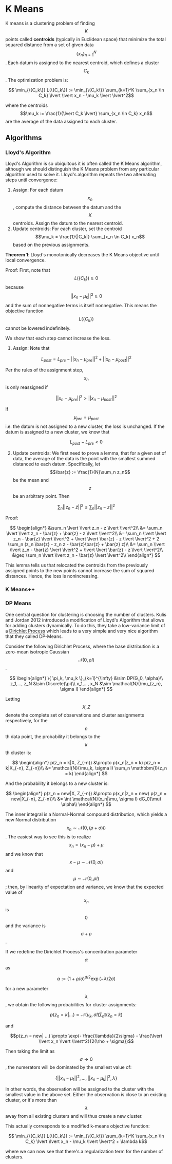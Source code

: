 # K Means

K means is a clustering problem of finding $$K$$ points called __centroids__ (typically in Euclidean space)
that minimize the total squared distance from a set of given data $$\{x_n \}_{n=1}^N$$. Each
datum is assigned to the nearest centroid, which defines a cluster $$C_k$$. The optimization problem is:

$$ \min_{\{C_k\}} L(\{C_k\}) := \min_{\{C_k\}}  \sum_{k=1}^K \sum_{x_n \in C_k} \lvert \lvert x_n - \mu_k \lvert \lvert^2$$

where the centroids $$\mu_k := \frac{1}{\lvert C_k \lvert} \sum_{x_n \in C_k} x_n$$ are the average of the data
assigned to each cluster.

## Algorithms

### Lloyd's Algorithm

Lloyd's Algorithm is so ubiquitous it is often called the K Means algorithm, although
we should distinguish the K Means problem from any particular algorithm used to solve it.
Lloyd's algorithm repeats the two alternating steps until convergence:

1. Assign: For each datum $$x_n$$, compute the distance between the datum and the $$K$$ centroids. Assign
  the datum to the nearest centroid.
2. Update centroids: For each cluster, set the centroid $$\mu_k = \frac{1}{|C_k|} \sum_{x_n \in C_k} x_n$$
  based on the previous assignments.

__Theorem 1__: Lloyd's monotonically decreases the K Means objective until local convergence.

Proof: First, note that $$L(\{C_k\}) \geq 0$$ because $$\lvert \lvert x_n - \mu_k \lvert \lvert^2 \geq 0$$
and the sum of nonnegative terms is itself nonnegative. This means the objective function $$L(\{C_k\})$$
cannot be lowered indefinitely.

We show that each step cannot increase the loss. 

1. Assign: Note that

$$L_{post} = L_{pre} - \lvert \lvert x_n - \mu_{pre} \lvert \lvert^2 + \lvert \lvert x_n - \mu_{post} \lvert \lvert^2$$

Per the rules of the assignment step, $$x_n$$ is only reassigned if

$$\lvert \lvert x_n - \mu_{pre} \lvert \lvert^2 > \lvert \lvert x_n - \mu_{post} \lvert \lvert^2$$

If $$\mu_{pre} = \mu_{post}$$ i.e. the datum is not assigned to a new cluster, the loss is unchanged.
If the datum is assigned to a new cluster, we know that 

$$L_{post} - L_{pre} < 0$$

2. Update centroids: We first need to prove a lemma, that for a given set of data, the average
  of the data is the point with the smallest summed distanced to each datum. Specifically, let 
  $$\bar{z} := \frac{1}{N}\sum_n z_n$$ be the mean and $$z$$ be an arbitrary point. Then

  $$\sum_n \lvert \lvert z_n - \bar{z} \lvert \lvert^2 \leq \sum_n \lvert \lvert z_n - z \lvert \lvert^2$$

Proof: 

$$ \begin{align*}
&\sum_n \lvert \lvert z_n - z \lvert \lvert^2\\
&= \sum_n \lvert \lvert z_n - \bar{z} + \bar{z} - z \lvert \lvert^2\\
&= \sum_n \lvert \lvert z_n - \bar{z} \lvert \lvert^2 + \lvert \lvert \bar{z} - z \lvert \lvert^2 + 2 \sum_n (z_n \bar{z} - z_n z - \bar{z}\bar{z} + \bar{z} z)\\
&= \sum_n \lvert \lvert z_n - \bar{z} \lvert \lvert^2 + \lvert \lvert \bar{z} - z \lvert \lvert^2\\
&\geq \sum_n \lvert \lvert z_n - \bar{z} \lvert \lvert^2\\
\end{align*}
$$

This lemma tells us that relocated the centroids from the previously assigned points to the new points
cannot increase the sum of squared distances. Hence, the loss is nonincreasing.

### K Means++


### DP Means

One central question for clustering is choosing the number of clusters. Kulis and Jordan 2012
introduced a modification of Lloyd's Algorithm that allows for adding clusters dynamically.
To do this, they take a low-variance limit of a 
[Dirichlet Process](../content/learning/bayesian_nonparametrics/dirichlet_process.md)
which leads to a very simple and very nice algorithm that they called DP-Means.

Consider the following Dirichlet Process, where the base distribution is a zero-mean isotropic
Gaussian $$\mathcal{N}(0, \rho I)$$.

$$
\begin{align*}
\{ \pi_k, \mu_k \}_{k=1}^{\infty} &\sim DP(G_0, \alpha)\\
z_1,..., z_N &\sim Discrete(\pi)\\
x_1,..., x_N &\sim \mathcal{N}(\mu_{z_n}, \sigma I)
\end{align*}
$$

Letting $$X, Z$$ denote the complete set of observations and cluster assignments respectively,
for the $$n$$th data point, the probability it belongs to the $$k$$th cluster is:

$$
\begin{align*}
p(z_n = k|X, Z_{-n}) &\propto p(x_n|z_n = k) p(z_n = k|X_{-n}, Z_{-n})\\
&= \mathcal{N}(\mu_k, \sigma I) \sum_n \mathbbm{I}(z_n = k)
\end{align*}
$$

And the probability it belongs to a new cluster is:

$$
\begin{align*}
p(z_n = new|X, Z_{-n}) &\propto p(x_n|z_n = new) p(z_n = new|X_{-n}, Z_{-n})\\
&= \int \mathcal{N}(x_n|\mu, \sigma I) dG_0(\mu) \alpha\\
\end{align*}
$$

The inner integral is a Normal-Normal compound distribution, which yields 
a new Normal distribution $$x_n \sim \mathcal{N}(0, (\rho + \sigma) I)$$.
The easiest way to see this is to realize $$x_n = (x_n - \mu) + \mu$$ and 
we know that $$x - \mu \sim \mathcal{N}(0, \sigma I)$$ and $$\mu \sim \mathcal{N}(0, \rho I)$$;
then, by linearity of expectation and variance, we know that the expected value
of $$x_n$$ is $$0$$ and the variance is $$\sigma + \rho$$.

If we redefine the Dirichlet Process's concentration parameter $$\alpha$$ as

$$\alpha := (1 + \rho / \sigma )^{d/2} \exp(- \lambda / 2 \sigma)$$

for a new parameter $$\lambda$$, we obtain the following probabilities for cluster
assignments:

$$p(z_n = k| ...) \propto \mathcal{N}(\mu_k, \sigma I) \sum_n \mathbb{I}(z_n = k)$$

and

$$p(z_n = new| ...) \propto \exp(- \frac{\lambda}{2\sigma} - \frac{\lvert \lvert x_n \lvert \lvert^2}{2(\rho + \sigma})$$

Then taking the limit as $$\sigma \rightarrow 0$$, the numerators will be dominated
by the smallest value of:

$$ \Big\{ \lvert \lvert x_n - \mu_1 \lvert \lvert^2, ..., \lvert \lvert x_n - \mu_k \lvert \lvert^2, \lambda \Big\}$$

In other words, the observation will be assigned to the cluster with the smallest value
in the above set. Either the observation is close to an existing cluster, or it's more than
$$\lambda$$ away from all existing clusters and will thus create a new cluster.

This actually corresponds to a modified k-means objective function:

$$ \min_{\{C_k\}} L(\{C_k\}) := \min_{\{C_k\}}  \sum_{k=1}^K \sum_{x_n \in C_k} \lvert \lvert x_n - \mu_k \lvert \lvert^2 + \lambda k$$

where we can now see that there's a regularization term for the number of clusters.